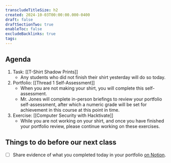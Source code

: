 ```yaml
---
transcludeTitleSize: h2
created: 2024-10-03T00:00:00.000-0400
draft: false
draftSectionTwo: true
enableToc: false
excludeBacklinks: true
tags:
---
```

## Agenda
1. Task: [[T-Shirt Shadow Prints]]
	- Any students who did not finish their shirt yesterday will do so today.
1. Portfolio: [[Thread 1 Self-Assessment]]
	- When you are not making your shirt, you will complete this self-assessment.
	- Mr. Jones will complete in-person briefings to review your portfolio self-assessment, after which a numeric grade will be set for achievement in this course at this point in time.
1. Exercise: [[Computer Security with Hacktivate]]
	- While you are not working on your shirt, and once you have finished your portfolio review, please continue working on these exercises.
	  
## Things to do before our next class
- [ ] Share evidence of what you completed today in your portfolio [on Notion](https://notion.so).